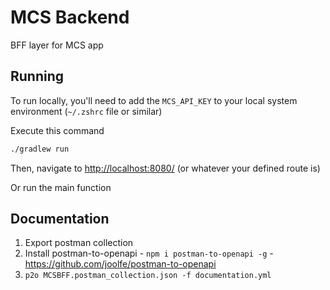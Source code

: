 # MCS Backend

BFF layer for MCS app

## Running

To run locally, you'll need to add the `MCS_API_KEY` to your local system environment (`~/.zshrc` file or similar)

Execute this command

```bash
./gradlew run
```

Then, navigate to [http://localhost:8080/](http://localhost:8080/) (or whatever your defined route is)

Or run the main function

## Documentation
1. Export postman collection
1. Install postman-to-openapi - `npm i postman-to-openapi -g` - https://github.com/joolfe/postman-to-openapi
1. `p2o MCSBFF.postman_collection.json -f documentation.yml`
